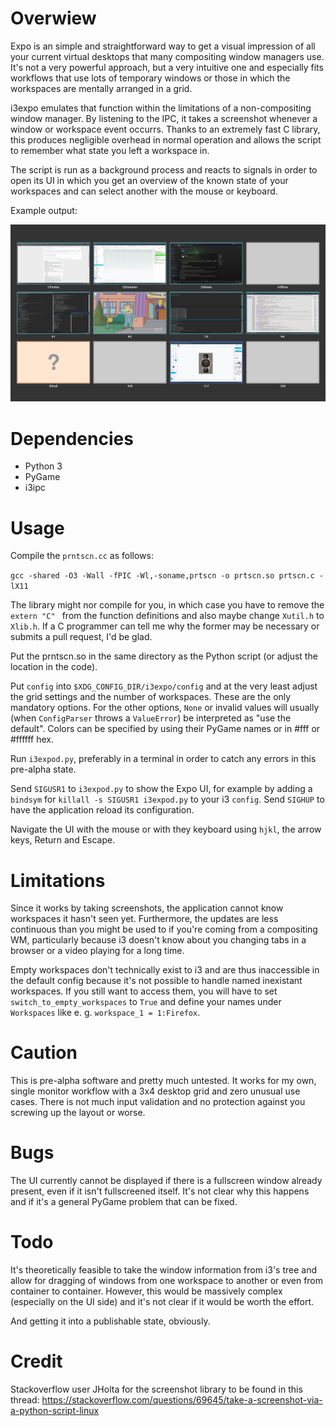 # Overwiew

Expo is an simple and straightforward way to get a visual impression of all your current virtual desktops that many compositing window managers use.  It's not a very powerful approach, but a very intuitive one and especially fits workflows that use lots of temporary windows or those in which the workspaces are mentally arranged in a grid.

i3expo emulates that function within the limitations of a non-compositing window manager. By listening to the IPC, it takes a screenshot whenever a window or workspace event occurrs. Thanks to an extremely fast C library, this produces negligible overhead in normal operation and allows the script to remember what state you left a workspace in.

The script is run as a background process and reacts to signals in order to open its UI in which you get an overview of the known state of your workspaces and can select another with the mouse or keyboard.

Example output:

![Sample](img/ui.png)

# Dependencies

- Python 3
- PyGame
- i3ipc

# Usage

Compile the `prntscn.cc` as follows:

`gcc -shared -O3 -Wall -fPIC -Wl,-soname,prtscn -o prtscn.so prtscn.c -lX11`

The library might nor compile for you, in which case you have to remove the `extern "C" ` from the function definitions and also maybe change `Xutil.h` to `Xlib.h`. If a C programmer can tell me why the former may be necessary or submits a pull request, I'd be glad.

Put the prntscn.so in the same directory as the Python script (or adjust the location in the code).

Put `config` into `$XDG_CONFIG_DIR/i3expo/config` and at the very least adjust the grid settings and the number of workspaces. These are the only mandatory options. For the other options, `None` or invalid values will usually (when `ConfigParser` throws a `ValueError`) be interpreted as "use the default". Colors can be specified by using their PyGame names or in #fff or #ffffff hex.

Run `i3expod.py`, preferably in a terminal in order to catch any errors in this pre-alpha state.

Send `SIGUSR1` to `i3expod.py` to show the Expo UI, for example by adding a `bindsym` for `killall -s SIGUSR1 i3expod.py` to your i3 `config`. Send `SIGHUP` to have the application reload its configuration.

Navigate the UI with the mouse or with they keyboard using `hjkl`, the arrow keys, Return and Escape.

# Limitations

Since it works by taking screenshots, the application cannot know workspaces it hasn't seen yet. Furthermore, the updates are less continuous than you might be used to if you're coming from a compositing WM, particularly because i3 doesn't know about you changing tabs in a browser or a video playing for a long time.

Empty workspaces don't technically exist to i3 and are thus inaccessible in the default config because it's not possible to handle named inexistant workspaces. If you still want to access them, you will have to set `switch_to_empty_workspaces` to `True` and define your names under `Workspaces` like e. g. `workspace_1 = 1:Firefox`.

# Caution

This is pre-alpha software and pretty much untested. It works for my own, single monitor workflow with a 3x4 desktop grid and zero unusual use cases. There is not much input validation and no protection against you screwing up the layout or worse.

# Bugs

The UI currently cannot be displayed if there is a fullscreen window already present, even if it isn't fullscreened itself. It's not clear why this happens and if it's a general PyGame problem that can be fixed.

# Todo

It's theoretically feasible to take the window information from i3's tree and allow for dragging of windows from one workspace to another or even from container to container. However, this would be massively complex (especially on the UI side) and it's not clear if it would be worth the effort.

And getting it into a publishable state, obviously.

# Credit

Stackoverflow user JHolta for the screenshot library to be found in this thread: https://stackoverflow.com/questions/69645/take-a-screenshot-via-a-python-script-linux
